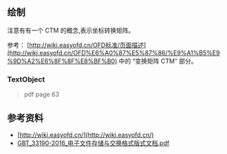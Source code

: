 

## 绘制

注意有有一个 CTM 的概念,表示坐标转换矩阵。

参考： [http://wiki.easyofd.cn/OFD标准/页面描述](http://wiki.easyofd.cn/OFD%E6%A0%87%E5%87%86/%E9%A1%B5%E9%9D%A2%E6%8F%8F%E8%BF%B0) 中的 “变换矩阵 CTM” 部分。

### TextObject

> pdf page 63




## 参考资料

 - [http://wiki.easyofd.cn/](http://wiki.easyofd.cn/)
 - [GBT_33190-2016_电子文件存储与交换格式版式文档.pdf](GBT_33190-2016_电子文件存储与交换格式版式文档.pdf)
